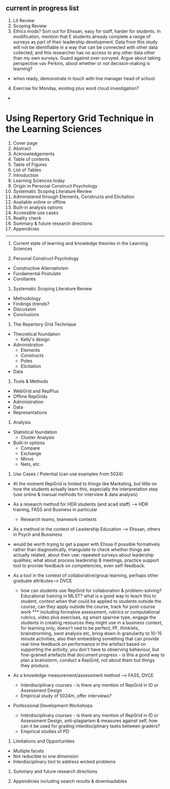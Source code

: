 ## current in progress list
1. Lit Review
2. Scoping Review
3. Ethics mods? Sort out for Ehssan, easy for staff, harder for students. In modification, mention that E students already complete a range of surveys as part of their leadership development. Data from this study will not be identifiable in a way that can be connected with other data collected, and this researcher has no access to any other data other than my own surveys. Guard against over-survyed.
Argue about taking perspective vav Perkins, about whether or not decision-making is learning? 
- when ready, demonstrate in touch with line manager head of school
4. Exercise for Monday, existing plus word cloud investigation?
- 

# Using Repertory Grid Technique in the Learning Sciences
1. Cover page
1. Abstract
1. Acknowledgements
1. Table of contents
1. Table of Figures
1. List of Tables
1. Introduction
1. Learning Sciences today
1. Origin in Personal Construct Psychology
1. Systematic Scoping Literature Review
1. Administered through Elements, Constructs and Elicitation
1. Available online or offline
1. Built-in analysis options
1. Accessible use cases
1. Reality check
1. Summary & future research directions
1. Appendicies

---

1. Current state of learning and knowledge theories in the Learning Sciences


1. Personal Construct Psychology
- Constructive Alternativism
- Fundamental Postulate
- Corollaries

1. Systematic Scoping Literature Review
- Methodology
- Findings (trends?
- Discussion
- Conclusions

1. The Repertory Grid Technique
- Theoretical foundation
  - Kelly's design
- Administration
  - Elements
  - Constructs
  - Poles
  - Elicitation
- Data

1. Tools & Methods

- WebGrid and RepPlus
- Offline RepGrids
- Administration
- Data
- Representations

1. Analysis
- Statistical foundation
  - Cluster Analysis
- Built-in options
  - Compare
  - Exchange
  - Minus
  - Nets, etc.

1.  Use Cases / Potential (can use examples from 5024)
- At the moment RepGrid is limited to things like Marketing, but little on how the students actually learn this, especially the interpretation step (use online & manual methods for interview & data analysis)
- As a research method for HDR students (and acad staff) --> HDR training, FASS and Business in particular
  - Research teams, teamwork contexts
- As a method in the context of Leadership Education --> Ehssan, others in Psych and Bussiness
- would be worth trying to get a paper with Ehssa if possible formatively rather than diagnostically, triangulate to check whether things are actually related, about their use: repeated surveys about leadership qualities; what about process leadership & meetings, practice support tool to provide feedback on competencies, even self-feedback. 

- As a tool in the context of collaborative/group learning, perhaps other graduate attributes--> DVCE
  - how can students use RepGrid for collaboration & problem-solving? Educational training in MLST? what is a good way to teach this to student, context when that could be applied to students outside the course, can they apply outside the course, track for post-course work *** including formative assessment, rubrics or computational rubrics, video plus exercises, eg smart sparrow type, engage the students in creating resources they might use in a business context, for learning only, doesn't ned to be perfect, PF, thinklets, brainstrorming, swot analysis etc, bring down in granularity to 10-15 minute activities, also then embedding something that can provide real-time feedback on performance in the artefact based on supporting the activity, you don't have to observing behaviour, but fine-grained artefacts that document progress - is this a good way to plan a brainstorm, conduct a RepGrid, not about them but things they produce.
  
- As a knowledge measurement/assessment method --> FASS, DVCE
  - Interdisciplinary courses - is there any mention of RepGrid in ID or Assessment Design
  - Empirical study of 5024m, offer interviews?
  
- Professional Development Workshops
  - Interdisciplinary courses - is there any mention of RepGrid in ID or Assessment Design, anti-plagiarism & measures against self, how can it be used for grading interdisciplinary tasks between graders?
  - Empirical studies of PD

1. Limitations and Opportunities
- Multiple facets
- Not reducible to one dimension
- Interdisciplinary tool to address wicked problems

1. Summary and future research directions

1. Appendicies including search results & downloadables
